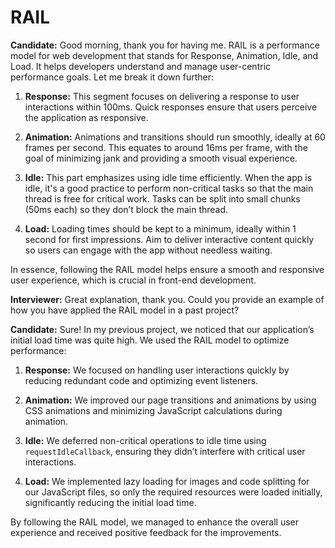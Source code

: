 # **RAIL**

**Candidate:** Good morning, thank you for having me. RAIL is a performance model for web development that stands for Response, Animation, Idle, and Load. It helps developers understand and manage user-centric performance goals. Let me break it down further:

1. **Response:** This segment focuses on delivering a response to user interactions within 100ms. Quick responses ensure that users perceive the application as responsive.

2. **Animation:** Animations and transitions should run smoothly, ideally at 60 frames per second. This equates to around 16ms per frame, with the goal of minimizing jank and providing a smooth visual experience.

3. **Idle:** This part emphasizes using idle time efficiently. When the app is idle, it's a good practice to perform non-critical tasks so that the main thread is free for critical work. Tasks can be split into small chunks (50ms each) so they don’t block the main thread.

4. **Load:** Loading times should be kept to a minimum, ideally within 1 second for first impressions. Aim to deliver interactive content quickly so users can engage with the app without needless waiting.

In essence, following the RAIL model helps ensure a smooth and responsive user experience, which is crucial in front-end development.

**Interviewer:** Great explanation, thank you. Could you provide an example of how you have applied the RAIL model in a past project?

**Candidate:** Sure! In my previous project, we noticed that our application’s initial load time was quite high. We used the RAIL model to optimize performance:

1. **Response:** We focused on handling user interactions quickly by reducing redundant code and optimizing event listeners.
   
2. **Animation:** We improved our page transitions and animations by using CSS animations and minimizing JavaScript calculations during animation.
   
3. **Idle:** We deferred non-critical operations to idle time using `requestIdleCallback`, ensuring they didn’t interfere with critical user interactions.
   
4. **Load:** We implemented lazy loading for images and code splitting for our JavaScript files, so only the required resources were loaded initially, significantly reducing the initial load time.

By following the RAIL model, we managed to enhance the overall user experience and received positive feedback for the improvements.
